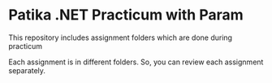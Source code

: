 # Patika .NET Practicum with Param
This repository includes assignment folders which are done during practicum

Each assignment is in different folders.
So, you can review each assignment separately.
